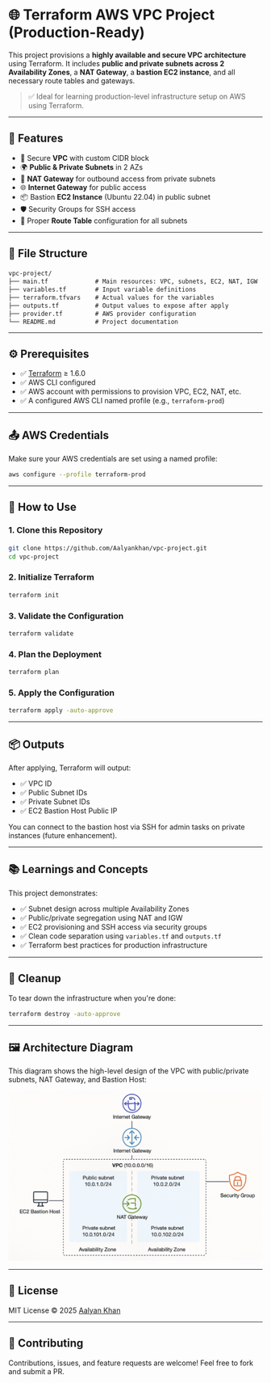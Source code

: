 # 🌐 Terraform AWS VPC Project (Production-Ready)

This project provisions a **highly available and secure VPC architecture** using Terraform. It includes **public and private subnets across 2 Availability Zones**, a **NAT Gateway**, a **bastion EC2 instance**, and all necessary route tables and gateways.

> ✅ Ideal for learning production-level infrastructure setup on AWS using Terraform.

---

## 🚀 Features

- 🔐 Secure **VPC** with custom CIDR block
- 🌍 **Public & Private Subnets** in 2 AZs
- 🔄 **NAT Gateway** for outbound access from private subnets
- 🌐 **Internet Gateway** for public access
- 📦 Bastion **EC2 Instance** (Ubuntu 22.04) in public subnet
- 🛡️ Security Groups for SSH access
- 🧭 Proper **Route Table** configuration for all subnets

---

## 🧾 File Structure

```
vpc-project/
├── main.tf             # Main resources: VPC, subnets, EC2, NAT, IGW
├── variables.tf        # Input variable definitions
├── terraform.tfvars    # Actual values for the variables
├── outputs.tf          # Output values to expose after apply
├── provider.tf         # AWS provider configuration
└── README.md           # Project documentation
```

---

## ⚙️ Prerequisites

- ✅ [Terraform](https://developer.hashicorp.com/terraform/downloads) ≥ 1.6.0
- ✅ AWS CLI configured
- ✅ AWS account with permissions to provision VPC, EC2, NAT, etc.
- ✅ A configured AWS CLI named profile (e.g., `terraform-prod`)

---

## 📤 AWS Credentials

Make sure your AWS credentials are set using a named profile:

```bash
aws configure --profile terraform-prod
```

---

## 🚀 How to Use

### 1. Clone this Repository

```bash
git clone https://github.com/Aalyankhan/vpc-project.git
cd vpc-project
```

### 2. Initialize Terraform

```bash
terraform init
```

### 3. Validate the Configuration

```bash
terraform validate
```

### 4. Plan the Deployment

```bash
terraform plan
```

### 5. Apply the Configuration

```bash
terraform apply -auto-approve
```

---

## 📦 Outputs

After applying, Terraform will output:

- ✅ VPC ID
- ✅ Public Subnet IDs
- ✅ Private Subnet IDs
- ✅ EC2 Bastion Host Public IP

You can connect to the bastion host via SSH for admin tasks on private instances (future enhancement).

---

## 📚 Learnings and Concepts

This project demonstrates:

- ✅ Subnet design across multiple Availability Zones
- ✅ Public/private segregation using NAT and IGW
- ✅ EC2 provisioning and SSH access via security groups
- ✅ Clean code separation using `variables.tf` and `outputs.tf`
- ✅ Terraform best practices for production infrastructure

---

## 🧼 Cleanup

To tear down the infrastructure when you're done:

```bash
terraform destroy -auto-approve
```

---

## 🖼️ Architecture Diagram

This diagram shows the high-level design of the VPC with public/private subnets, NAT Gateway, and Bastion Host:

![AWS VPC Architecture](vpc-project/aws-vpc-architecture.png)

---

## 🪪 License

MIT License © 2025 [Aalyan Khan](https://github.com/Aalyankhan)

---

## 🤝 Contributing

Contributions, issues, and feature requests are welcome! Feel free to fork and submit a PR.
